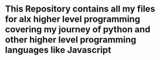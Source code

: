 # This Repository contains all my files for alx higher level programming covering my journey of python and other higher level programming languages like Javascript
